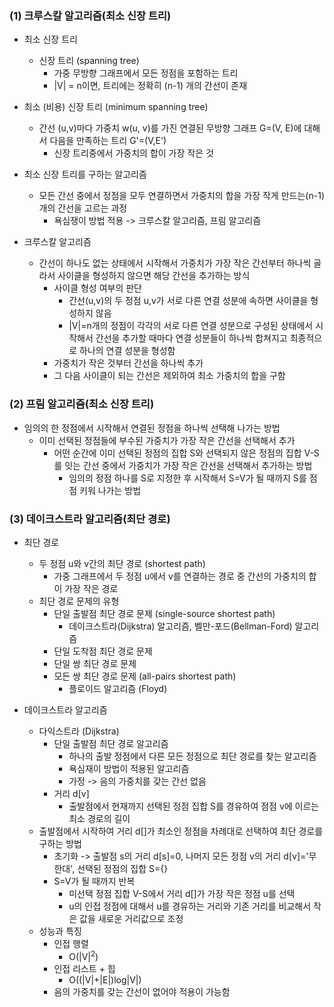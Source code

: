 ### (1) 크루스칼 알고리즘(최소 신장 트리)

- 최소 신장 트리
  - 신장 트리 (spanning tree)
    - 가중 무방향 그래프에서 모든 정점을 포함하는 트리
    - |V| = n이면, 트리에는 정확히 (n-1) 개의 간선이 존재 
- 최소 (비용) 신장 트리 (minimum spanning tree)
  - 간선 (u,v)마다 가중치 w(u, v)를 가진 연결된 무방향 그래프 G=(V, E)에 대해서 다음을 만족하는 트리 G'=(V,E')
    - 신장 트리중에서 가중치의 합이 가장 작은 것
- 최소 신장 트리를 구하는 알고리즘
  - 모든 간선 중에서 정점을 모두 연결하면서 가중치의 합을 가장 작게 만드는(n-1) 개의 간선을 고르는 과정
    - 욕심쟁이 방법 적용 -> 크루스칼 알고리즘, 프림 알고리즘

- 크루스칼 알고리즘
  - 간선이 하나도 없는 상태에서 시작해서 가중치가 가장 작은 간선부터 하나씩 골라서 사이클을 형성하지 않으면 해당 간선을 추가하는 방식
    - 사이클 형성 여부의 판단
      - 간선(u,v)의 두 정점 u,v가 서로 다른 연결 성분에 속하면 사이클을 형성하지 않음
      - |V|=n개의 정점이 각각의 서로 다른 연결 성분으로 구성된 상태에서 시작해서 간선을 추가할 때마다 연결 성분들이 하나씩 합쳐지고 최종적으로 하나의 연결 성분을 형성함
    - 가중치가 작은 것부터 간선을 하나씩 추가
    - 그 다음 사이클이 되는 간선은 제외하여 최소 가중치의 합을 구함

### (2) 프림 알고리즘(최소 신장 트리)

- 임의의 한 정점에서 시작해서 연결된 정점을 하나씩 선택해 나가는 방법
  - 이미 선택된 정점들에 부수된 가중치가 가장 작은 간선을 선택해서 추가
    - 어떤 순간에 이미 선택된 정점의 집합 S와 선택되지 않은 정점의 집합 V-S를 잇는 간선 중에서 가중치가 가장 작은 간선을 선택해서 추가하는 방법
      - 임의의 정점 하나를 S로 지정한 후 시작해서 S=V가 될 때까지 S를 점점 키워 나가는 방법

### (3) 데이크스트라 알고리즘(최단 경로)

- 최단 경로
  - 두 정점 u와 v간의 최단 경로 (shortest path)
    - 가중 그래프에서 두 정점 u에서 v를 연결하는 경로 중 간선의 가중치의 합이 가장 작은 경로
  - 최단 경로 문제의 유형
    - 단일 출발점 최단 경로 문제 (single-source shortest path)
      - 데이크스트라(Dijkstra) 알고리즘, 벨만-포드(Bellman-Ford) 알고리즘
    - 단일 도착점 최단 경로 문제
    - 단일 쌍 최단 경로 문제
    - 모든 쌍 최단 경로 문제 (all-pairs shortest path)
      - 플로이드 알고리즘 (Floyd)

- 데이크스트라 알고리즘
  - 다익스트라 (Dijkstra)
    - 단일 출발점 최단 경로 알고리즘
      - 하나의 출발 정점에서 다른 모든 정점으로 최단 경로를 찾는 알고리즘
      - 욕심재이 방법이 적용된 알고리즘
      - 가정 -> 음의 가중치를 갖는 간선 없음
    - 거리 d[v]
      - 출발점에서 현재까지 선택된 정점 집합 S를 경유하여 점점 v에 이르는 최소 경로의 길이
  - 출발점에서 시작하여 거리 d[]가 최소인 정점을 차례대로 선택하여 최단 경로를 구하는 방법
    - 초기화 -> 출발점 s의 거리 d[s]=0, 나머지 모든 정점 v의 거리 d[v]='무한대', 선택된 정점의 집합 S={}
    - S=V가 될 때까지 반복
      - 미선택 정점 집합 V-S에서 거리 d[]가 가장 작은 정점 u를 선택
      - u의 인접 정점에 대해서 u를 경유하는 거리와 기존 거리를 비교해서 작은 값을 새로운 거리값으로 조정
  - 성능과 특징
    - 인접 행렬
      - O(|V|<sup>2</sup>)
    - 인접 리스트 + 힙
      - O((|V|+|E|)log|V|)
    - 음의 가중치를 갖는 간선이 없어야 적용이 가능함
